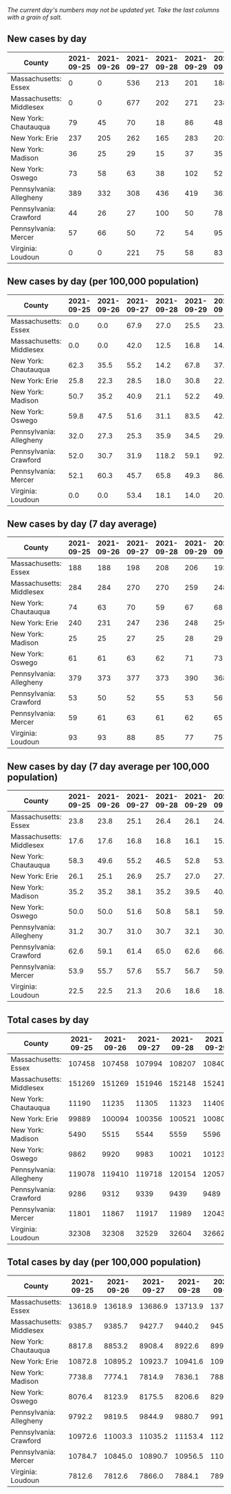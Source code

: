 _The current day's numbers may not be updated yet. Take the last columns with a grain of salt._
## New cases by day

| County | 2021-09-25 | 2021-09-26 | 2021-09-27 | 2021-09-28 | 2021-09-29 | 2021-09-30 | 2021-10-01 |
| --- | --- | --- | --- | --- | --- | --- | --- |
| Massachusetts: Essex | 0 | 0 | 536 | 213 | 201 | 188 |  |
| Massachusetts: Middlesex | 0 | 0 | 677 | 202 | 271 | 238 |  |
| New York: Chautauqua | 79 | 45 | 70 | 18 | 86 | 48 |  |
| New York: Erie | 237 | 205 | 262 | 165 | 283 | 203 |  |
| New York: Madison | 36 | 25 | 29 | 15 | 37 | 35 |  |
| New York: Oswego | 73 | 58 | 63 | 38 | 102 | 52 |  |
| Pennsylvania: Allegheny | 389 | 332 | 308 | 436 | 419 | 361 | 466 |
| Pennsylvania: Crawford | 44 | 26 | 27 | 100 | 50 | 78 | 52 |
| Pennsylvania: Mercer | 57 | 66 | 50 | 72 | 54 | 95 | 75 |
| Virginia: Loudoun | 0 | 0 | 221 | 75 | 58 | 83 | 48 |

## New cases by day (per 100,000 population)

| County | 2021-09-25 | 2021-09-26 | 2021-09-27 | 2021-09-28 | 2021-09-29 | 2021-09-30 | 2021-10-01 |
| --- | --- | --- | --- | --- | --- | --- | --- |
| Massachusetts: Essex | 0.0 | 0.0 | 67.9 | 27.0 | 25.5 | 23.8 |  |
| Massachusetts: Middlesex | 0.0 | 0.0 | 42.0 | 12.5 | 16.8 | 14.8 |  |
| New York: Chautauqua | 62.3 | 35.5 | 55.2 | 14.2 | 67.8 | 37.8 |  |
| New York: Erie | 25.8 | 22.3 | 28.5 | 18.0 | 30.8 | 22.1 |  |
| New York: Madison | 50.7 | 35.2 | 40.9 | 21.1 | 52.2 | 49.3 |  |
| New York: Oswego | 59.8 | 47.5 | 51.6 | 31.1 | 83.5 | 42.6 |  |
| Pennsylvania: Allegheny | 32.0 | 27.3 | 25.3 | 35.9 | 34.5 | 29.7 | 38.3 |
| Pennsylvania: Crawford | 52.0 | 30.7 | 31.9 | 118.2 | 59.1 | 92.2 | 61.4 |
| Pennsylvania: Mercer | 52.1 | 60.3 | 45.7 | 65.8 | 49.3 | 86.8 | 68.5 |
| Virginia: Loudoun | 0.0 | 0.0 | 53.4 | 18.1 | 14.0 | 20.1 | 11.6 |

## New cases by day (7 day average)

| County | 2021-09-25 | 2021-09-26 | 2021-09-27 | 2021-09-28 | 2021-09-29 | 2021-09-30 | 2021-10-01 |
| --- | --- | --- | --- | --- | --- | --- | --- |
| Massachusetts: Essex | 188 | 188 | 198 | 208 | 206 | 193 |  |
| Massachusetts: Middlesex | 284 | 284 | 270 | 270 | 259 | 248 |  |
| New York: Chautauqua | 74 | 63 | 70 | 59 | 67 | 68 |  |
| New York: Erie | 240 | 231 | 247 | 236 | 248 | 250 |  |
| New York: Madison | 25 | 25 | 27 | 25 | 28 | 29 |  |
| New York: Oswego | 61 | 61 | 63 | 62 | 71 | 73 |  |
| Pennsylvania: Allegheny | 379 | 373 | 377 | 373 | 390 | 368 | 387 |
| Pennsylvania: Crawford | 53 | 50 | 52 | 55 | 53 | 56 | 54 |
| Pennsylvania: Mercer | 59 | 61 | 63 | 61 | 62 | 65 | 67 |
| Virginia: Loudoun | 93 | 93 | 88 | 85 | 77 | 75 | 69 |

## New cases by day (7 day average per 100,000 population)

| County | 2021-09-25 | 2021-09-26 | 2021-09-27 | 2021-09-28 | 2021-09-29 | 2021-09-30 | 2021-10-01 |
| --- | --- | --- | --- | --- | --- | --- | --- |
| Massachusetts: Essex | 23.8 | 23.8 | 25.1 | 26.4 | 26.1 | 24.5 |  |
| Massachusetts: Middlesex | 17.6 | 17.6 | 16.8 | 16.8 | 16.1 | 15.4 |  |
| New York: Chautauqua | 58.3 | 49.6 | 55.2 | 46.5 | 52.8 | 53.6 |  |
| New York: Erie | 26.1 | 25.1 | 26.9 | 25.7 | 27.0 | 27.2 |  |
| New York: Madison | 35.2 | 35.2 | 38.1 | 35.2 | 39.5 | 40.9 |  |
| New York: Oswego | 50.0 | 50.0 | 51.6 | 50.8 | 58.1 | 59.8 |  |
| Pennsylvania: Allegheny | 31.2 | 30.7 | 31.0 | 30.7 | 32.1 | 30.3 | 31.8 |
| Pennsylvania: Crawford | 62.6 | 59.1 | 61.4 | 65.0 | 62.6 | 66.2 | 63.8 |
| Pennsylvania: Mercer | 53.9 | 55.7 | 57.6 | 55.7 | 56.7 | 59.4 | 61.2 |
| Virginia: Loudoun | 22.5 | 22.5 | 21.3 | 20.6 | 18.6 | 18.1 | 16.7 |

## Total cases by day

| County | 2021-09-25 | 2021-09-26 | 2021-09-27 | 2021-09-28 | 2021-09-29 | 2021-09-30 | 2021-10-01 |
| --- | --- | --- | --- | --- | --- | --- | --- |
| Massachusetts: Essex | 107458 | 107458 | 107994 | 108207 | 108408 | 108596 |  |
| Massachusetts: Middlesex | 151269 | 151269 | 151946 | 152148 | 152419 | 152657 |  |
| New York: Chautauqua | 11190 | 11235 | 11305 | 11323 | 11409 | 11457 |  |
| New York: Erie | 99889 | 100094 | 100356 | 100521 | 100804 | 101007 |  |
| New York: Madison | 5490 | 5515 | 5544 | 5559 | 5596 | 5631 |  |
| New York: Oswego | 9862 | 9920 | 9983 | 10021 | 10123 | 10175 |  |
| Pennsylvania: Allegheny | 119078 | 119410 | 119718 | 120154 | 120573 | 120934 | 121400 |
| Pennsylvania: Crawford | 9286 | 9312 | 9339 | 9439 | 9489 | 9567 | 9619 |
| Pennsylvania: Mercer | 11801 | 11867 | 11917 | 11989 | 12043 | 12138 | 12213 |
| Virginia: Loudoun | 32308 | 32308 | 32529 | 32604 | 32662 | 32745 | 32793 |

## Total cases by day (per 100,000 population)

| County | 2021-09-25 | 2021-09-26 | 2021-09-27 | 2021-09-28 | 2021-09-29 | 2021-09-30 | 2021-10-01 |
| --- | --- | --- | --- | --- | --- | --- | --- |
| Massachusetts: Essex | 13618.9 | 13618.9 | 13686.9 | 13713.9 | 13739.3 | 13763.2 |  |
| Massachusetts: Middlesex | 9385.7 | 9385.7 | 9427.7 | 9440.2 | 9457.0 | 9471.8 |  |
| New York: Chautauqua | 8817.8 | 8853.2 | 8908.4 | 8922.6 | 8990.3 | 9028.2 |  |
| New York: Erie | 10872.8 | 10895.2 | 10923.7 | 10941.6 | 10972.4 | 10994.5 |  |
| New York: Madison | 7738.8 | 7774.1 | 7814.9 | 7836.1 | 7888.2 | 7937.6 |  |
| New York: Oswego | 8076.4 | 8123.9 | 8175.5 | 8206.6 | 8290.1 | 8332.7 |  |
| Pennsylvania: Allegheny | 9792.2 | 9819.5 | 9844.9 | 9880.7 | 9915.2 | 9944.9 | 9983.2 |
| Pennsylvania: Crawford | 10972.6 | 11003.3 | 11035.2 | 11153.4 | 11212.5 | 11304.6 | 11366.1 |
| Pennsylvania: Mercer | 10784.7 | 10845.0 | 10890.7 | 10956.5 | 11005.8 | 11092.6 | 11161.2 |
| Virginia: Loudoun | 7812.6 | 7812.6 | 7866.0 | 7884.1 | 7898.2 | 7918.2 | 7929.8 |
